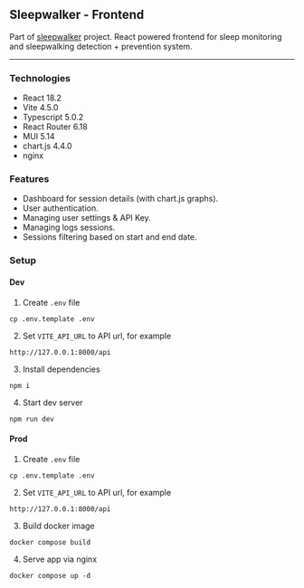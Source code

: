 ## Sleepwalker - Frontend

Part of [sleepwalker](https://github.com/zNitche/sleepwalker) project. 
React powered frontend for sleep monitoring and sleepwalking detection + prevention system.

---

### Technologies
- React 18.2
- Vite 4.5.0
- Typescript 5.0.2
- React Router 6.18
- MUI 5.14
- chart.js 4.4.0
- nginx

### Features
- Dashboard for session details (with chart.js graphs).
- User authentication.
- Managing user settings & API Key.
- Managing logs sessions.
- Sessions filtering based on start and end date.

### Setup
#### Dev
1. Create `.env` file
```
cp .env.template .env
```
2. Set `VITE_API_URL` to API url, for example
```
http://127.0.0.1:8000/api
```
3. Install dependencies
```
npm i
```
4. Start dev server
```
npm run dev
```
#### Prod
1. Create `.env` file
```
cp .env.template .env
```
2. Set `VITE_API_URL` to API url, for example
```
http://127.0.0.1:8000/api
```
3. Build docker image
```
docker compose build
```
4. Serve app via nginx
```
docker compose up -d
```
